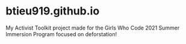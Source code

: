 # btieu919.github.io
My Activist Toolkit project made for the Girls Who Code 2021 Summer Immersion Program focused on deforstation!
